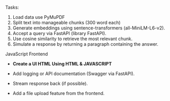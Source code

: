 Tasks:

1. Load data use PyMuPDF
2. Split text into manageable chunks (300 word each)
3. Generate embeddings using sentence-transformers (all-MiniLM-L6-v2).
4. Accept a query via FastAPI (library FastAPI).
5. Use cosine similarity to retrieve the most relevant chunk.
6. Simulate a response by returning a paragraph containing the answer.

JavaScript Frontend 
* <b> Create a UI HTML Using HTML & JAVASCRIPT </b>

  
* Add logging or API documentation (Swagger via FastAPI).
* Stream response back (if possible).
* Add a file upload feature from the frontend. 
